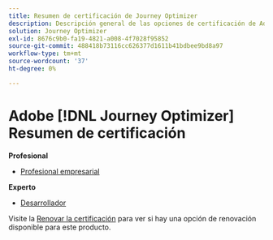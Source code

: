 ```yaml
---
title: Resumen de certificación de Journey Optimizer
description: Descripción general de las opciones de certificación de Adobe Journey Optimizer
solution: Journey Optimizer
exl-id: 8676c9b0-fa19-4821-a008-4f7028f95852
source-git-commit: 488418b73116cc626377d1611b41bdbee9bd8a97
workflow-type: tm+mt
source-wordcount: '37'
ht-degree: 0%

---
```


# Adobe [!DNL Journey Optimizer] Resumen de certificación

**Profesional**

* [Profesional empresarial](/help/certifications/ajo/ajo-p-business.md)<!--AD0-E607-->

**Experto**

* [Desarrollador](/help/certifications/ajo/ajo-e-developer-23-10.md) <!--AD0-E606-->

Visite la [Renovar la certificación](/help/certifications/renew.md) para ver si hay una opción de renovación disponible para este producto.
